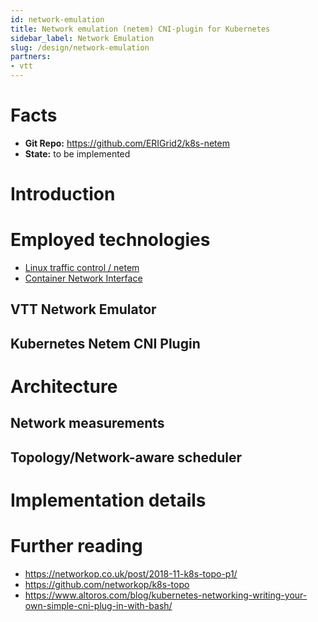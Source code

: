 ```yaml
---
id: network-emulation
title: Network emulation (netem) CNI-plugin for Kubernetes
sidebar_label: Network Emulation
slug: /design/network-emulation
partners:
- vtt
---
```


# Facts

- **Git Repo:** https://github.com/ERIGrid2/k8s-netem
- **State:** to be implemented

# Introduction

# Employed technologies

- [Linux traffic control / netem](https://wiki.linuxfoundation.org/networking/netem)
- [Container Network Interface](https://www.cni.dev)

## VTT Network Emulator

## Kubernetes Netem CNI Plugin

# Architecture

## Network measurements

## Topology/Network-aware scheduler

# Implementation details

# Further reading

- https://networkop.co.uk/post/2018-11-k8s-topo-p1/ 
- https://github.com/networkop/k8s-topo 
- https://www.altoros.com/blog/kubernetes-networking-writing-your-own-simple-cni-plug-in-with-bash/
